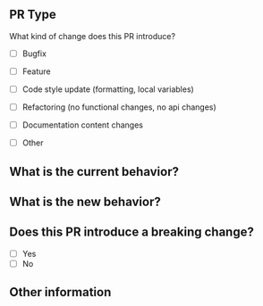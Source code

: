 ## PR Type
What kind of change does this PR introduce?

<!-- Please check the one that applies to this PR using "x". -->

- [ ] Bugfix
- [ ] Feature
- [ ] Code style update (formatting, local variables)
- [ ] Refactoring (no functional changes, no api changes)
- [ ] Documentation content changes
- [ ] Other


## What is the current behavior?


## What is the new behavior?


## Does this PR introduce a breaking change?

- [ ] Yes
- [ ] No

## Other information